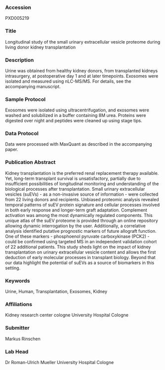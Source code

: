 ### Accession
PXD005219

### Title
Longitudinal study of the small urinary extracellular vesicle proteome during living donor kidney transplantation

### Description
Urine was obtained from healthy kidney donors, from transplanted kidneys intrasurgery, at postoperative day 1 and at later timepoints. Exosomes were isolated and measured using nLC-MS/MS. For details, see the accompanying manuscript.

### Sample Protocol
Exosomes were isolated using ultracentrifugation, and exosomes were washed and solubilized in a buffer containing 8M urea. Proteins were digested over night and peptides were cleaned up using stage tips.

### Data Protocol
Data were processed with MaxQuant as described in the accompanying paper.

### Publication Abstract
Kidney transplantation is the preferred renal replacement therapy available. Yet, long-term transplant survival is unsatisfactory, partially due to insufficient possibilities of longitudinal monitoring and understanding of the biological processes after transplantation. Small urinary extracellular vesicles (suEVs) - as a non-invasive source of information - were collected from 22 living donors and recipients. Unbiased proteomic analysis revealed temporal patterns of suEV protein signature and cellular processes involved in both early response and longer-term graft adaptation. Complement activation was among the most dynamically regulated components. This unique atlas of the suEV proteome is provided through an online repository allowing dynamic interrogation by the user. Additionally, a correlative analysis identified putative prognostic markers of future allograft function. One of these markers - phosphoenol pyruvate carboxykinase (PCK2) - could be confirmed using targeted MS in an independent validation cohort of 22 additional patients. This study sheds light on the impact of kidney transplantation on urinary extracellular vesicle content and allows the first deduction of early molecular processes in transplant biology. Beyond that our data highlight the potential of suEVs as a source of biomarkers in this setting.

### Keywords
Urine, Human, Transplantation, Exosomes, Kidney

### Affiliations
Kidney research center cologne
University Hospital Cologne

### Submitter
Markus Rinschen

### Lab Head
Dr Roman-Ulrich Mueller
University Hospital Cologne


